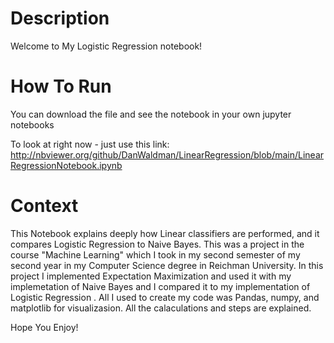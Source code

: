 # Description

Welcome to My Logistic Regression notebook!

# How To Run

You can download the file and see the notebook in your own jupyter notebooks

To look at right now - just use this link: http://nbviewer.org/github/DanWaldman/LinearRegression/blob/main/LinearRegressionNotebook.ipynb

# Context
This Notebook explains deeply how Linear classifiers are performed, and it compares Logistic Regression to Naive Bayes.
This was a project in the course "Machine Learning" which I took in my second semester of my second year in my Computer Science degree in Reichman University.
In this project I implemented Expectation Maximization and used it with my implemetation of Naive Bayes and I compared it to my implementation of Logistic Regression .
All I used to create my code was Pandas, numpy, and matplotlib for visualizasion. 
All the calaculations and steps are explained.

Hope You Enjoy!
